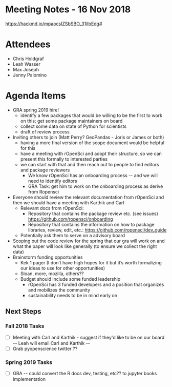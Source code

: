 # Meeting Notes - 16 Nov 2018

https://hackmd.io/mpaocsIZSbSBO_31iIbEdg#

Attendees
=========

* Chris Holdgraf
* Leah Wasser
* Max Joseph
* Jenny Palomino

Agenda Items
============

* GRA spring 2019 hire!
    * identify a few packages that would be willing to be the first to work on this; get some package maintainers on board
    * collect some data on state of Python for scientists
    * draft of review process
* Inviting others to join (Matt Perry? GeoPandas - Joris or James or both)
    * having a more final version of the scope document would be helpful for this
    * have a meeting with rOpenSci and adopt their structure, so we can present this formally to interested parties
    * we can start with that and then reach out to people to find editors and package reviewers
        * We know rOpenSci has an onboarding process -- and we will need to identify editors
        * GRA Task: get him to work on the onboarding process as derive from Ropensci
* Everyone should review the relevant documentation from rOpenSci and then we should have a meeting with Karthik and Carl
    * Relevant docs from rOpenSci:
        * Repository that contains the package review etc. (see issues) https://github.com/ropensci/onboarding
        * Repository that contains the information on how to package libraries, review, edit, etc.: https://github.com/ropensci/dev_guide
    * Potentially ask them to serve on a advisory board
* Scoping out the code review for the spring that our gra will work on and what the paper will look like generally  (to ensure we collect the right data)
* Brainstorm funding opportunities
    * Kek 1 pager (I don’t have high hopes for it but it’s worth formalizing our ideas to use for other opportunities)
    * Sloan, more, mozilla, others??
    * Budget should include some funded leadership
        * rOpenSci has 3 funded developers and a position that organizes and mobilizes the community
        * sustainability needs to be in mind early on


## Next Steps

### Fall 2018 Tasks
- [ ] Meeting with Carl and Karthik - suggest if they'd like to be on our board -- Leah will email Carl and Karthik --  
- [ ] Grab pyopenscience twitter ??

### Spring 2019 Tasks
- [ ] GRA -- could convert the R docs dev, testing, etc?? to jupyter books implementation
